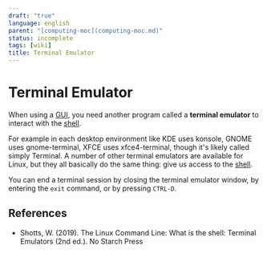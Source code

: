 ```yaml
---
draft: "true"
language: english
parent: "[computing-moc](computing-moc.md)"
status: incomplete
tags: [wiki]
title: Terminal Emulator
---
```


# Terminal Emulator

When using a [GUI](GUI), you need another program called a **terminal emulator** to interact with the [shell](shell.md).

For example in each desktop environment like KDE uses konsole, GNOME uses gnome-terminal, XFCE uses xfce4-terminal, though it's likely called simply Terminal. A number of other terminal emulators are available for Linux, but they all basically do the same thing: give us access to the [shell](shell.md).

You can end a terminal session by closing the terminal emulator window, by entering the `exit` command, or by pressing `CTRL-D`.

## References

- Shotts, W. (2019). <span class="reference-title">The Linux Command Line: What is the shell: Terminal Emulators (2nd ed.)</span>. No Starch Press
